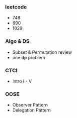 ### leetcode 
 - 748
 - 690
 - 1029
### Algo & DS
 - Subset & Permutation review
 - one dp problem
### CTCI
 - Intro I - V

### OOSE
 - Observer Pattern
 - Delegation Pattern
